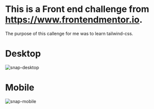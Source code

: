 # This is a Front end challenge from https://www.frontendmentor.io.

The purpose of this callenge for me was to learn tailwind-css.


# Desktop
![snap-desktop](https://user-images.githubusercontent.com/44436863/212549690-6391710a-af39-4a75-89ed-d79ff0a504ca.png)


# Mobile
![snap-mobile](https://user-images.githubusercontent.com/44436863/212549724-27b29fc7-b576-4c12-ae3d-ac0a1d505de5.png)
